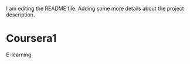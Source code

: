 I am editing the README file. Adding some more details about the project description.
# Coursera1
E-learning
